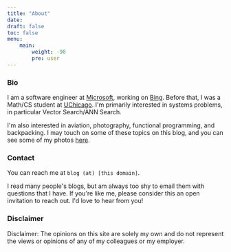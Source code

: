 ```yaml
---
title: "About"
date: 
draft: false
toc: false
menu:
    main: 
        weight: -90
        pre: user
---
```


### Bio
I am a software engineer at [Microsoft](https://www.microsoft.com), working on [Bing](https://www.bing.com). Before that, I was a Math/CS student at [UChicago](https://www.uchicago.edu). I'm primarily interested in systems problems, in particular Vector Search/ANN Search.

I'm also interested in aviation, photography, functional programming, and backpacking. I may touch on some of these topics on this blog, and you can see some of my photos [here](/photos).

### Contact
You can reach me at
`blog (at) [this domain]`.

I read many people's blogs, but am always too shy to email them with questions that I have. If you're like me, please consider this an open invitation to reach out. I'd love to hear from you!

### Disclaimer

Disclaimer: The opinions on this site are solely my own and do not represent the views or opinions of any of my colleagues or my employer.
